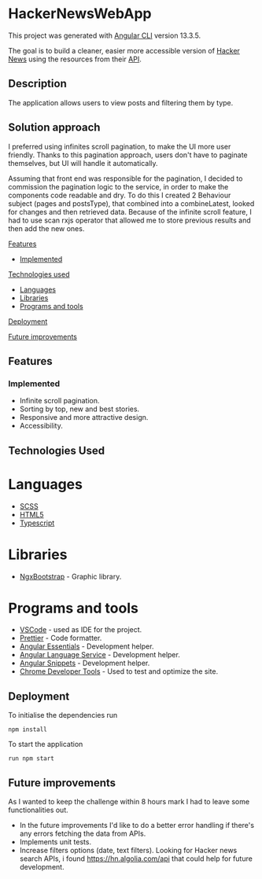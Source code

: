 # HackerNewsWebApp

This project was generated with [Angular CLI](https://github.com/angular/angular-cli) version 13.3.5.

The goal is to build a cleaner, easier more accessible version of [Hacker News](https://news.ycombinator.com/) using the resources from their [API](https://github.com/HackerNews/API).

## Description
The application allows users to view posts and filtering them by type.

## Solution approach
I preferred using infinites scroll pagination,  to make the UI more user friendly.
Thanks to this pagination approach, users don't have to paginate themselves, but UI will handle it automatically.


Assuming that front end was responsible for the pagination, I decided to commission the pagination logic to the service, in order
to make the components code readable and dry.
To do this I created 2 Behaviour subject (pages and postsType), that combined into a combineLatest, looked for changes and then retrieved data.
Because of the infinite scroll feature, I had to use scan rxjs operator that allowed me to store previous results and then add the new ones.



[Features](#features)

- [Implemented](#implemented)

[Technologies used](#technologies-used)
- [Languages](#languages)
- [Libraries](#libraries)
- [Programs and tools](#programs-and-tools)

[Deployment](#deployment)

[Future improvements](#future-improvements)


## Features

### Implemented
- Infinite scroll pagination.
- Sorting by top, new and best stories.
- Responsive and more attractive design.
- Accessibility.

## Technologies Used
# Languages
- [SCSS](https://sass-lang.com/)
- [HTML5](https://www.w3schools.com/html/)
- [Typescript](https://www.html.it/guide/guida-typescript/)

# Libraries
- [NgxBootstrap](https://valor-software.com/ngx-bootstrap/) - Graphic library.

# Programs and tools
- [VSCode](https://code.visualstudio.com/) - used as IDE for the project.
- [Prettier](https://prettier.io/) - Code formatter.
- [Angular Essentials](https://marketplace.visualstudio.com/items?itemName=johnpapa.angular-essentials) - Development helper.
- [Angular Language Service](https://marketplace.visualstudio.com/items?itemName=Angular.ng-template) - Development helper.
- [Angular Snippets](https://marketplace.visualstudio.com/items?itemName=johnpapa.Angular2) - Development helper.
- [Chrome Developer Tools](https://developers.google.com/web/tools/chrome-devtools) - Used to test and optimize the site.

## Deployment
To initialise the dependencies run
```
npm install
```
To start the application
```
run npm start
```

## Future improvements

As I wanted to keep the challenge within 8 hours mark I had to leave some functionalities out.

- In the future improvements I'd like to do a better error handling if there's any errors fetching the data from APIs.
- Implements unit tests.
- Increase filters options (date, text filters). Looking for Hacker news search APIs, i found https://hn.algolia.com/api that could help for future development.
